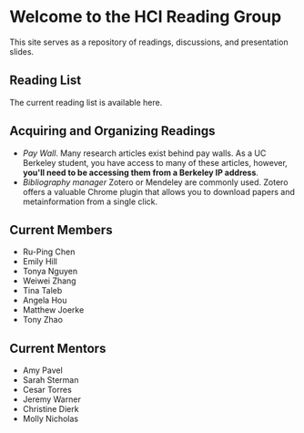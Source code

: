 
# Welcome to the HCI Reading Group

This site serves as a repository of readings, discussions, and presentation slides. 

## Reading List
The current reading list is available here.


## Acquiring and Organizing Readings
* *Pay Wall*. Many research articles exist behind pay walls. As a UC Berkeley student, you have access to many of these articles, however, **you'll need to be accessing them from a Berkeley IP address**.
* *Bibliography manager* Zotero or Mendeley are commonly used. Zotero offers a valuable Chrome plugin that allows you to download papers and metainformation from a single click. 

## Current Members
* Ru-Ping Chen
* Emily Hill
* Tonya Nguyen
* Weiwei Zhang
* Tina Taleb
* Angela Hou
* Matthew Joerke
* Tony Zhao

## Current Mentors
* Amy Pavel
* Sarah Sterman
* Cesar Torres
* Jeremy Warner
* Christine Dierk
* Molly Nicholas
